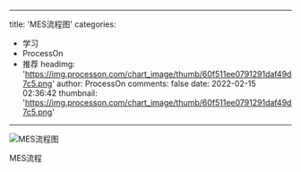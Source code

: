 
---
title: 'MES流程图'
categories: 
 - 学习
 - ProcessOn
 - 推荐
headimg: 'https://img.processon.com/chart_image/thumb/60f511ee0791291daf49d7c5.png'
author: ProcessOn
comments: false
date: 2022-02-15 02:36:42
thumbnail: 'https://img.processon.com/chart_image/thumb/60f511ee0791291daf49d7c5.png'
---

<div>   
<img class="thumb" alt="MES流程图" src="https://img.processon.com/chart_image/thumb/60f511ee0791291daf49d7c5.png" referrerpolicy="no-referrer">
<p>MES流程</p>  
</div>
            